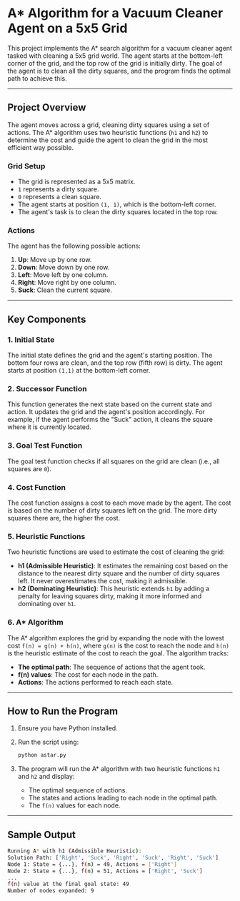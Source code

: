 # A\* Algorithm for a Vacuum Cleaner Agent on a 5x5 Grid

This project implements the A\* search algorithm for a vacuum cleaner agent tasked with cleaning a 5x5 grid world. The agent starts at the bottom-left corner of the grid, and the top row of the grid is initially dirty. The goal of the agent is to clean all the dirty squares, and the program finds the optimal path to achieve this.

---

## **Project Overview**

The agent moves across a grid, cleaning dirty squares using a set of actions. The A\* algorithm uses two heuristic functions (`h1` and `h2`) to determine the cost and guide the agent to clean the grid in the most efficient way possible.

### **Grid Setup**

- The grid is represented as a 5x5 matrix.
- `1` represents a dirty square.
- `0` represents a clean square.
- The agent starts at position `(1, 1)`, which is the bottom-left corner.
- The agent's task is to clean the dirty squares located in the top row.

### **Actions**

The agent has the following possible actions:

1. **Up**: Move up by one row.
2. **Down**: Move down by one row.
3. **Left**: Move left by one column.
4. **Right**: Move right by one column.
5. **Suck**: Clean the current square.

---

## **Key Components**

### **1. Initial State**

The initial state defines the grid and the agent's starting position. The bottom four rows are clean, and the top row (fifth row) is dirty. The agent starts at position `(1,1)` at the bottom-left corner.

### **2. Successor Function**

This function generates the next state based on the current state and action. It updates the grid and the agent's position accordingly. For example, if the agent performs the "Suck" action, it cleans the square where it is currently located.

### **3. Goal Test Function**

The goal test function checks if all squares on the grid are clean (i.e., all squares are `0`).

### **4. Cost Function**

The cost function assigns a cost to each move made by the agent. The cost is based on the number of dirty squares left on the grid. The more dirty squares there are, the higher the cost.

### **5. Heuristic Functions**

Two heuristic functions are used to estimate the cost of cleaning the grid:

- **h1 (Admissible Heuristic)**: It estimates the remaining cost based on the distance to the nearest dirty square and the number of dirty squares left. It never overestimates the cost, making it admissible.
- **h2 (Dominating Heuristic)**: This heuristic extends `h1` by adding a penalty for leaving squares dirty, making it more informed and dominating over `h1`.

### **6. A\* Algorithm**

The A\* algorithm explores the grid by expanding the node with the lowest cost `f(n) = g(n) + h(n)`, where `g(n)` is the cost to reach the node and `h(n)` is the heuristic estimate of the cost to reach the goal. The algorithm tracks:

- **The optimal path**: The sequence of actions that the agent took.
- **f(n) values**: The cost for each node in the path.
- **Actions**: The actions performed to reach each state.

---

## **How to Run the Program**

1. Ensure you have Python installed.
2. Run the script using:

   ```bash
   python astar.py
   ```

3. The program will run the A\* algorithm with two heuristic functions `h1` and `h2` and display:
   - The optimal sequence of actions.
   - The states and actions leading to each node in the optimal path.
   - The `f(n)` values for each node.

---

## **Sample Output**

```bash
Running A* with h1 (Admissible Heuristic):
Solution Path: ['Right', 'Suck', 'Right', 'Suck', 'Right', 'Suck']
Node 1: State = {...}, f(n) = 49, Actions = ['Right']
Node 2: State = {...}, f(n) = 51, Actions = ['Right', 'Suck']
...
f(n) value at the final goal state: 49
Number of nodes expanded: 9
```
